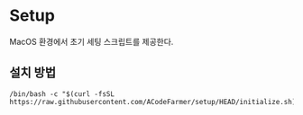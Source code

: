 # Setup

MacOS 환경에서 초기 세팅 스크립트를 제공한다.

## 설치 방법

```
/bin/bash -c "$(curl -fsSL https://raw.githubusercontent.com/ACodeFarmer/setup/HEAD/initialize.sh)"
```
